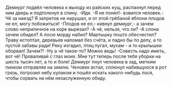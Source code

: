   Демиург подвёл человека к выходу из райских кущ, распахнул перед ним дверь и подтолкнул в спину.
-Иди.
-Я не понял!- взвился человек.- Чё за наезд? Я запретов не нарушал, и от этой грёбаной яблони плодов не ел, могу побожиться! 
-Плодов не ел,- кивнул демиург,- а зачем слово неприличное на коре вырезал?
-А чё, нельзя, что ли?
-А слона зачем обидел? А лосю морду набил? Мартышку пошто обесчестил? Траву истоптал, деревьев наломал без счёта, и ладно бы по делу, а то пустой забавы ради! Реку изгадил, птиц пугал, мухам - и то крылышки оборвал! Зачем?!
-Ну а чё такое-то? Можно ведь!
-Совесть надо иметь, вот чё! Проваливай с глаз моих. Мне тут теперь после тебя уборки на шесть тысяч лет, а то и боле!
Демиург пнул человека в зад, метким пинком отправляя на землю.
Человек встал, сплюнул набившуюся в рот грязь, погрозил небу кулаком и пошёл искать какого-нибудь лося, чтобы сорвать на нём незаслуженную обиду.    